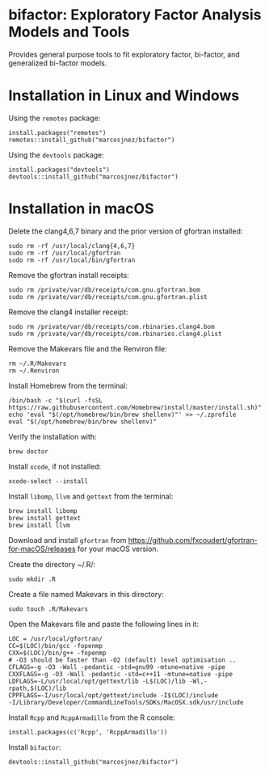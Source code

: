 # bifactor: Exploratory Factor Analysis Models and Tools

Provides general purpose tools to fit exploratory factor, bi-factor, and generalized bi-factor models.

# Installation in Linux and Windows

Using the `remotes` package:

    install.packages("remotes")
    remotes::install_github("marcosjnez/bifactor")
    
Using the `devtools` package:
    
    install.packages("devtools")
    devtools::install_github("marcosjnez/bifactor")

# Installation in macOS

Delete the clang4,6,7 binary and the prior version of gfortran installed:

    sudo rm -rf /usr/local/clang{4,6,7}
    sudo rm -rf /usr/local/gfortran
    sudo rm -rf /usr/local/bin/gfortran

Remove the gfortran install receipts:

    sudo rm /private/var/db/receipts/com.gnu.gfortran.bom
    sudo rm /private/var/db/receipts/com.gnu.gfortran.plist

Remove the clang4 installer receipt:

    sudo rm /private/var/db/receipts/com.rbinaries.clang4.bom
    sudo rm /private/var/db/receipts/com.rbinaries.clang4.plist

Remove the Makevars file and the Renviron file:
   
    rm ~/.R/Makevars
    rm ~/.Renviron

Install Homebrew from the terminal:

    /bin/bash -c "$(curl -fsSL https://raw.githubusercontent.com/Homebrew/install/master/install.sh)"                                
    echo 'eval "$(/opt/homebrew/bin/brew shellenv)"' >> ~/.zprofile
    eval "$(/opt/homebrew/bin/brew shellenv)"

Verify the installation with:

    brew doctor

Install `xcode`, if not installed:

    xcode-select --install

Install `libomp`, `llvm` and `gettext` from the terminal:

    brew install libomp
    brew install gettext
    brew install llvm

Download and install `gfortran` from https://github.com/fxcoudert/gfortran-for-macOS/releases for your macOS version.

Create the directory ~/.R/:

    sudo mkdir .R

Create a file named Makevars in this directory:

    sudo touch .R/Makevars

Open the Makevars file and paste the following lines in it:

    LOC = /usr/local/gfortran/
    CC=$(LOC)/bin/gcc -fopenmp
    CXX=$(LOC)/bin/g++ -fopenmp
    # -O3 should be faster than -O2 (default) level optimisation ..
    CFLAGS=-g -O3 -Wall -pedantic -std=gnu99 -mtune=native -pipe
    CXXFLAGS=-g -O3 -Wall -pedantic -std=c++11 -mtune=native -pipe
    LDFLAGS=-L/usr/local/opt/gettext/lib -L$(LOC)/lib -Wl,-rpath,$(LOC)/lib
    CPPFLAGS=-I/usr/local/opt/gettext/include -I$(LOC)/include
    -I/Library/Developer/CommandLineTools/SDKs/MacOSX.sdk/usr/include

Install `Rcpp` and `RcppArmadillo` from the R console:

    install.packages(c('Rcpp', 'RcppArmadillo'))

Install `bifactor`:

    devtools::install_github("marcosjnez/bifactor")
